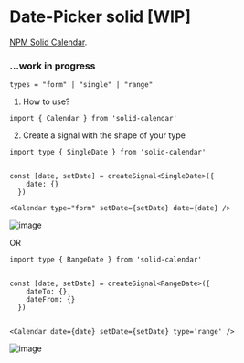 # Date-Picker solid [WIP]

[NPM Solid Calendar](https://www.npmjs.com/package/solid-calendar?activeTab=readme).

### ...work in progress

```
types = "form" | "single" | "range"
```

1. How to use?

```
import { Calendar } from 'solid-calendar'
```

2. Create a signal with the shape of your type

```
import type { SingleDate } from 'solid-calendar'


const [date, setDate] = createSignal<SingleDate>({
    date: {}
  })

<Calendar type="form" setDate={setDate} date={date} />
```

![image](https://github.com/c4miloarriagada/Calendar/assets/95378920/dd3d7c8d-7664-43f4-8d95-d973f1320e22)

OR

```
import type { RangeDate } from 'solid-calendar'


const [date, setDate] = createSignal<RangeDate>({
    dateTo: {},
    dateFrom: {}
  })


<Calendar date={date} setDate={setDate} type='range' />
```

![image](https://github.com/c4miloarriagada/Calendar/assets/95378920/d2050087-9d25-46c5-8420-4b39ef88a666)
